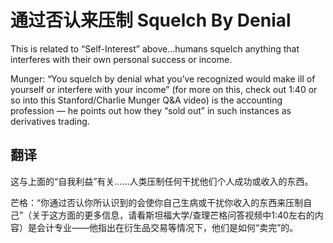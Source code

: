 # 通过否认来压制 Squelch By Denial

This is related to “Self-Interest” above…humans squelch anything that interferes with their own personal success or income.

Munger: “You squelch by denial what you’ve recognized would make ill of yourself or interfere with your income” (for more on this, check out  1:40 or so into this Stanford/Charlie Munger Q&A video) is the accounting profession — he points out how they “sold out” in such instances as derivatives trading.

## 翻译

这与上面的“自我利益”有关……人类压制任何干扰他们个人成功或收入的东西。

芒格：“你通过否认你所认识到的会使你自己生病或干扰你收入的东西来压制自己”（关于这方面的更多信息，请看斯坦福大学/查理芒格问答视频中1:40左右的内容）是会计专业——他指出在衍生品交易等情况下，他们是如何“卖完”的。
